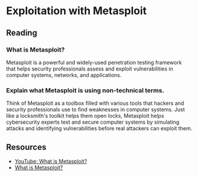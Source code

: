 # Exploitation with Metasploit

## Reading

### What is Metasploit?
Metasploit is a powerful and widely-used penetration testing framework that helps security professionals assess and exploit vulnerabilities in computer systems, networks, and applications. 

### Explain what Metasploit is using non-technical terms.
Think of Metasploit as a toolbox filled with various tools that hackers and security professionals use to find weaknesses in computer systems. Just like a locksmith's toolkit helps them open locks, Metasploit helps cybersecurity experts test and secure computer systems by simulating attacks and identifying vulnerabilities before real attackers can exploit them.

## Resources
- [YouTube: What is Metasploit?](https://www.youtube.com/watch?v=TCPyoWHy4eA)
- [What is Metasploit?](https://www.csoonline.com/article/567067/what-is-metasploit-and-how-to-use-this-popular-hacking-tool.html)